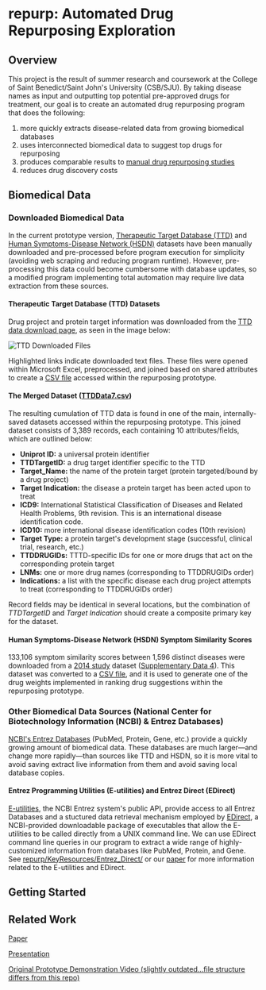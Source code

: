 # repurp: Automated Drug Repurposing Exploration
## Overview
This project is the result of summer research and coursework at the College of Saint Benedict/Saint John's University (CSB/SJU).  By taking disease names as input and outputting top potential pre-approved drugs for treatment, our goal is to create an automated drug repurposing program that does the following:
1. more quickly extracts disease-related data from growing biomedical databases
2. uses interconnected biomedical data to suggest top drugs for repurposing
3. produces comparable results to [manual drug repurposing studies](./KeyResources/Zhang_OmicsDataMining) 
4. reduces drug discovery costs
## Biomedical Data
### Downloaded Biomedical Data
In the current prototype version, [Therapeutic Target Database (TTD)](./input/TTDdata7.csv) and [Human Symptoms-Disease Network (HSDN)](./input/DiseaseSimilarities.csv) datasets have been manually downloaded and pre-processed before program execution for simplicity (avoiding web scraping and reducing program runtime).  However, pre-processing this data could become cumbersome with database updates, so a modified program implementing total automation may require live data extraction from these sources.   
#### Therapeutic Target Database (TTD) Datasets
Drug project and protein target information was downloaded from the [TTD data download page](http://bidd.nus.edu.sg/BIDD-Databases/TTD/TTD_Download.asp), as seen in the image below:

![TTD Downloaded Files](https://cloud.githubusercontent.com/assets/19999194/26797053/3a4b79be-49f1-11e7-8a77-680d9b488521.PNG)

Highlighted links indicate downloaded text files.  These files were opened within Microsoft Excel, preprocessed, and joined based on shared attributes to create a [CSV file](./input/TTDdata7.csv) accessed within the repurposing prototype.
#### The Merged Dataset ([TTDData7.csv](./input/TTDdata7.csv))
The resulting cumulation of TTD data is found in one of the main, internally-saved datasets accessed within the repurposing prototype.  This joined dataset consists of 3,389 records, each containing 10 attributes/fields, which are outlined below:
* **Uniprot ID:** a universal protein identifier
* **TTDTargetID:** a drug target identifier specific to the TTD
* **Target_Name:** the name of the protein target (protein targeted/bound by a drug project)
* **Target Indication:** the disease a protein target has been acted upon to treat
* **ICD9:** International Statistical Classification of Diseases and Related Health Problems, 9th revision.  This is an international disease identification code.
* **ICD10:** more international disease identification codes (10th revision) 
* **Target Type:** a protein target's development stage (successful, clinical trial, research, etc.)
* **TTDDRUGIDs:** TTTD-specific IDs for one or more drugs that act on the corresponding protein target
* **LNMs:** one or more drug names (corresponding to TTDDRUGIDs order)
* **Indications:** a list with the specific disease each drug project attempts to treat (corresponding to TTDDRUGIDs order)

Record fields may be identical in several locations, but the combination of *TTDTargetID* and *Target Indication* should create a composite primary key for the dataset.
#### Human Symptoms-Disease Network (HSDN) Symptom Similarity Scores
133,106 symptom similarity scores between 1,596 distinct diseases were downloaded from a [2014 study](https://www.nature.com/articles/ncomms5212) dataset ([Supplementary Data 4](https://www.nature.com/article-assets/npg/ncomms/2014/140626/ncomms5212/extref/ncomms5212-s5.txt)).  This dataset was converted to a [CSV file](./input/DiseaseSimilarities.csv), and it is used to generate one of the drug weights implemented in ranking drug suggestions within the repurposing prototype. 
### Other Biomedical Data Sources (National Center for Biotechnology Information (NCBI) & Entrez Databases)
[NCBI's Entrez Databases](https://www.ncbi.nlm.nih.gov/books/NBK3837/#_EntrezHelp_The_Entrez_Databases_) (PubMed, Protein, Gene, etc.) provide a quickly growing amount of biomedical data.  These databases are much larger—and change more rapidly—than sources like TTD and HSDN, so it is more vital to avoid saving extract live information from them and avoid saving local database copies.  
#### Entrez Programming Utilities (E-utilities) and Entrez Direct (EDirect)
[E-utilities](https://www.ncbi.nlm.nih.gov/books/NBK25497/), the NCBI Entrez system's public API, provide access to all Entrez Databases and a stuctured data retrieval mechanism employed by [EDirect](./KeyResources/Entrez_Direct/), a NCBI-provided downloadable package of executables that allow the E-utilities to be called directly from a UNIX command line.  We can use EDirect command line queries in our program to extract a wide range of highly-customized information from databases like PubMed, Protein, and Gene.  See [repurp/KeyResources/Entrez_Direct/](./KeyResources/Entrez_Direct/) or our [paper](./Paper/Lehrer_SOTF.pdf) for more information related to the E-utilities and EDirect.
## Getting Started

## Related Work
[Paper](./Paper/Lehrer_SOTF.pdf)

[Presentation](https://docs.google.com/presentation/d/1cVauG0fB8b0WDdLQA0-m_aDHLD72X3S9NsO3HkGydaQ/edit?usp=sharing)

[Original Prototype Demonstration Video (slightly outdated...file structure differs from this repo)](https://www.youtube.com/watch?v=CcGqaZKLo1s)
